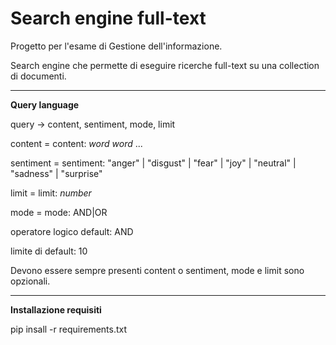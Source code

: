 # Search engine full-text
Progetto per l'esame di Gestione dell'informazione.

Search engine che permette di eseguire ricerche full-text su una collection di documenti.

--------------------------

**Query language**

query -> content, sentiment, mode, limit

content = content: _word_ _word_ ...

sentiment = sentiment: "anger" | "disgust" | "fear" | "joy" | "neutral" | "sadness" | "surprise"

limit = limit: _number_

mode = mode: AND|OR

operatore logico default: AND

limite di default: 10

Devono essere sempre presenti content o sentiment, mode e limit sono opzionali.

--------------------------

**Installazione requisiti**

pip insall -r requirements.txt